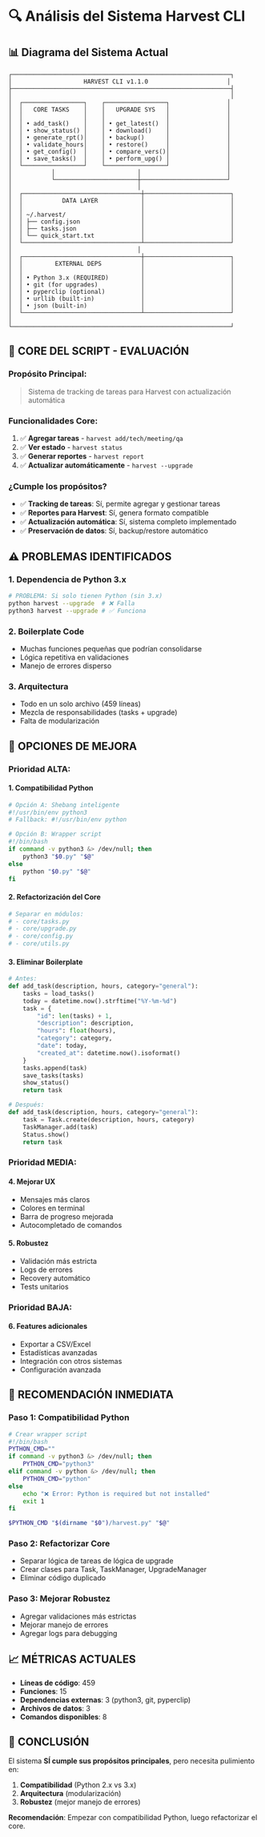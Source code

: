 # 🔍 Análisis del Sistema Harvest CLI

## 📊 Diagrama del Sistema Actual

```
┌─────────────────────────────────────────────────────────────┐
│                    HARVEST CLI v1.1.0                      │
├─────────────────────────────────────────────────────────────┤
│                                                             │
│  ┌─────────────────┐    ┌─────────────────┐                │
│  │   CORE TASKS    │    │   UPGRADE SYS   │                │
│  │                 │    │                 │                │
│  │ • add_task()    │    │ • get_latest()  │                │
│  │ • show_status() │    │ • download()    │                │
│  │ • generate_rpt()│    │ • backup()      │                │
│  │ • validate_hours│    │ • restore()     │                │
│  │ • get_config()  │    │ • compare_vers()│                │
│  │ • save_tasks()  │    │ • perform_upg() │                │
│  └─────────────────┘    └─────────────────┘                │
│           │                       │                        │
│           └───────────────────────┼────────────────────────┘
│                                   │
│  ┌─────────────────────────────────┼────────────────────────┐
│  │           DATA LAYER            │                        │
│  │                                 │                        │
│  │ ~/.harvest/                     │                        │
│  │ ├── config.json                 │                        │
│  │ ├── tasks.json                  │                        │
│  │ └── quick_start.txt             │                        │
│  └─────────────────────────────────┴────────────────────────┘
│                                   │
│  ┌─────────────────────────────────┼────────────────────────┐
│  │         EXTERNAL DEPS           │                        │
│  │                                 │                        │
│  │ • Python 3.x (REQUIRED)         │                        │
│  │ • git (for upgrades)            │                        │
│  │ • pyperclip (optional)          │                        │
│  │ • urllib (built-in)             │                        │
│  │ • json (built-in)               │                        │
│  └─────────────────────────────────┴────────────────────────┘
│
└─────────────────────────────────────────────────────────────┘
```

## 🎯 **CORE DEL SCRIPT - EVALUACIÓN**

### **Propósito Principal:**
> Sistema de tracking de tareas para Harvest con actualización automática

### **Funcionalidades Core:**
1. ✅ **Agregar tareas** - `harvest add/tech/meeting/qa`
2. ✅ **Ver estado** - `harvest status`
3. ✅ **Generar reportes** - `harvest report`
4. ✅ **Actualizar automáticamente** - `harvest --upgrade`

### **¿Cumple los propósitos?**
- ✅ **Tracking de tareas**: Sí, permite agregar y gestionar tareas
- ✅ **Reportes para Harvest**: Sí, genera formato compatible
- ✅ **Actualización automática**: Sí, sistema completo implementado
- ✅ **Preservación de datos**: Sí, backup/restore automático

## ⚠️ **PROBLEMAS IDENTIFICADOS**

### 1. **Dependencia de Python 3.x**
```bash
# PROBLEMA: Si solo tienen Python (sin 3.x)
python harvest --upgrade  # ❌ Falla
python3 harvest --upgrade # ✅ Funciona
```

### 2. **Boilerplate Code**
- Muchas funciones pequeñas que podrían consolidarse
- Lógica repetitiva en validaciones
- Manejo de errores disperso

### 3. **Arquitectura**
- Todo en un solo archivo (459 líneas)
- Mezcla de responsabilidades (tasks + upgrade)
- Falta de modularización

## 🔧 **OPCIONES DE MEJORA**

### **Prioridad ALTA:**

#### 1. **Compatibilidad Python**
```bash
# Opción A: Shebang inteligente
#!/usr/bin/env python3
# Fallback: #!/usr/bin/env python

# Opción B: Wrapper script
#!/bin/bash
if command -v python3 &> /dev/null; then
    python3 "$0.py" "$@"
else
    python "$0.py" "$@"
fi
```

#### 2. **Refactorización del Core**
```python
# Separar en módulos:
# - core/tasks.py
# - core/upgrade.py  
# - core/config.py
# - core/utils.py
```

#### 3. **Eliminar Boilerplate**
```python
# Antes:
def add_task(description, hours, category="general"):
    tasks = load_tasks()
    today = datetime.now().strftime("%Y-%m-%d")
    task = {
        "id": len(tasks) + 1,
        "description": description,
        "hours": float(hours),
        "category": category,
        "date": today,
        "created_at": datetime.now().isoformat()
    }
    tasks.append(task)
    save_tasks(tasks)
    show_status()
    return task

# Después:
def add_task(description, hours, category="general"):
    task = Task.create(description, hours, category)
    TaskManager.add(task)
    Status.show()
    return task
```

### **Prioridad MEDIA:**

#### 4. **Mejorar UX**
- Mensajes más claros
- Colores en terminal
- Barra de progreso mejorada
- Autocompletado de comandos

#### 5. **Robustez**
- Validación más estricta
- Logs de errores
- Recovery automático
- Tests unitarios

### **Prioridad BAJA:**

#### 6. **Features adicionales**
- Exportar a CSV/Excel
- Estadísticas avanzadas
- Integración con otros sistemas
- Configuración avanzada

## 🎯 **RECOMENDACIÓN INMEDIATA**

### **Paso 1: Compatibilidad Python**
```bash
# Crear wrapper script
#!/bin/bash
PYTHON_CMD=""
if command -v python3 &> /dev/null; then
    PYTHON_CMD="python3"
elif command -v python &> /dev/null; then
    PYTHON_CMD="python"
else
    echo "❌ Error: Python is required but not installed"
    exit 1
fi

$PYTHON_CMD "$(dirname "$0")/harvest.py" "$@"
```

### **Paso 2: Refactorizar Core**
- Separar lógica de tareas de lógica de upgrade
- Crear clases para Task, TaskManager, UpgradeManager
- Eliminar código duplicado

### **Paso 3: Mejorar Robustez**
- Agregar validaciones más estrictas
- Mejorar manejo de errores
- Agregar logs para debugging

## 📈 **MÉTRICAS ACTUALES**

- **Líneas de código**: 459
- **Funciones**: 15
- **Dependencias externas**: 3 (python3, git, pyperclip)
- **Archivos de datos**: 3
- **Comandos disponibles**: 8

## 🎯 **CONCLUSIÓN**

El sistema **SÍ cumple sus propósitos principales**, pero necesita pulimiento en:
1. **Compatibilidad** (Python 2.x vs 3.x)
2. **Arquitectura** (modularización)
3. **Robustez** (mejor manejo de errores)

**Recomendación**: Empezar con compatibilidad Python, luego refactorizar el core. 